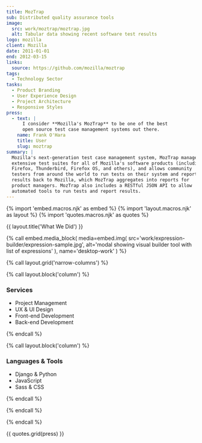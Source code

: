 ```yaml
---
title: MozTrap
sub: Distributed quality assurance tools
image:
  src: work/moztrap/moztrap.jpg
  alt: Tabular data showing recent software test results
logo: mozilla
client: Mozilla
date: 2011-01-01
end: 2012-03-15
links:
  source: https://github.com/mozilla/moztrap
tags:
  - Technology Sector
tasks:
  - Product Branding
  - User Experience Design
  - Project Architecture
  - Responsive Styles
press:
  - text: |
      I consider **Mozilla's MozTrap** to be one of the best
      open source test case management systems out there.
    name: Frank O'Hara
    title: User
    slug: moztrap
summary: |
  Mozilla's next-generation test case management system, MozTrap manages
  extensive test suites for all of Mozilla's software products (including
  Firefox, Thunderbird, Firefox OS, and others), and allows community
  testers from around the world to run tests on their system and report
  results back to Mozilla, which MozTrap aggregates into reports for
  product managers. MozTrap also includes a RESTful JSON API to allow
  automated tools to run tests and report results.
---
```


{% import 'embed.macros.njk' as embed %}
{% import 'layout.macros.njk' as layout %}
{% import 'quotes.macros.njk' as quotes %}


{{ layout.title('What We Did') }}

{% call embed.media_block(
  media=embed.img(
    src='work/expression-builder/expression-sample.jpg',
    alt='modal showing visual builder tool with list of expressions'
  ),
    name='desktop-work'
) %}

{% call layout.grid('narrow-columns') %}

{% call layout.block('column') %}

### Services

  - Project Management
  - UX & UI Design
  - Front-end Development
  - Back-end Development



{% endcall %}

{% call layout.block('column') %}

### Languages & Tools

  - Django & Python
  - JavaScript
  - Sass & CSS



{% endcall %}

{% endcall %}

{% endcall %}

{{ quotes.grid(press) }}
